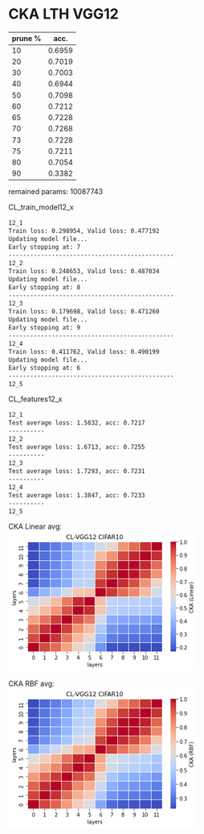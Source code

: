 # CKA LTH VGG12
| prune % | acc. |
|---------|------|
|    10     |   0.6959   |
|    20     |    0.7019   |
|    30     |  0.7003    |
|    40     |   0.6944   |
|    50     |   0.7098   |
|    60     |   0.7212   |
|    65     |   0.7228   |
|    70     |   0.7268   |
|    73     |   0.7228   |
|    75     |   0.7211   |
|    80     |   0.7054   |
|    90     |   0.3382   |

remained params: 10087743

CL_train_model12_x
```
12_1
Train loss: 0.298954, Valid loss: 0.477192
Updating model file...
Early stopping at: 7
----------------------------------------------
12_2
Train loss: 0.248653, Valid loss: 0.487034
Updating model file...
Early stopping at: 8
----------------------------------------------
12_3
Train loss: 0.179698, Valid loss: 0.471260
Updating model file...
Early stopping at: 9
----------------------------------------------
12_4
Train loss: 0.411762, Valid loss: 0.490199
Updating model file...
Early stopping at: 6
----------------------------------------------
12_5

```

CL_features12_x
```
12_1
Test average loss: 1.5832, acc: 0.7217
----------
12_2
Test average loss: 1.6713, acc: 0.7255
----------
12_3
Test average loss: 1.7293, acc: 0.7231
----------
12_4
Test average loss: 1.3847, acc: 0.7233
----------
12_5

```

CKA Linear avg: <br>
![cl_vgg12_linear](cl_vgg12_linear.png)

CKA RBF avg: <br>
![cl_vgg12_rbf](cl_vgg12_rbf.png)
